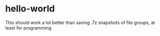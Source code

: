 # hello-world
This should work a lot better than saving .7z snapshots of file groups, at least for programming
